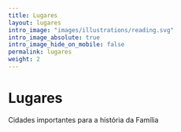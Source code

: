 ```yaml
---
title: Lugares
layout: lugares
intro_image: "images/illustrations/reading.svg"
intro_image_absolute: true
intro_image_hide_on_mobile: false
permalink: lugares
weight: 2
---
```


# Lugares
Cidades importantes para a história da Família
